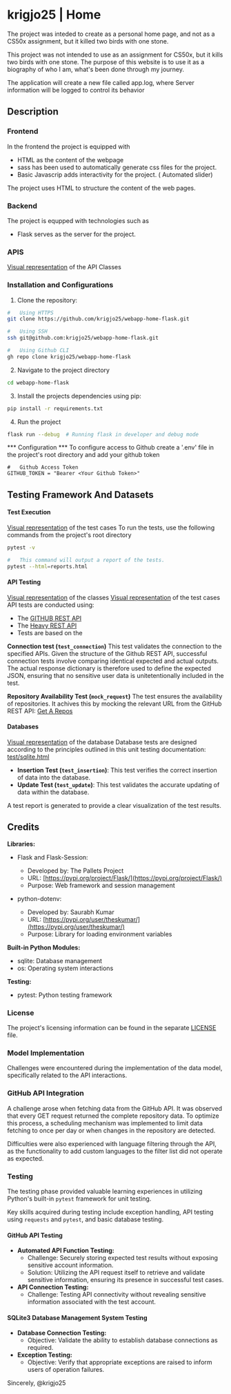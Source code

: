 # krigjo25 | Home
The project was inteded to create as a personal home page, and not as a CS50x assignment, but it killed two birds with one stone.

This project was not intended to use as an assignment for CS50x, but it kills two birds with one stone. The purpose of this website is to use it as a biography of who I am,  what's been done through my journey.

The application will create a new file called app.log, where Server information will be logged to control its behavior

## Description

###    Frontend
In the frontend the project is equipped with
* HTML as the content of the webpage
* sass has been used to automatically generate css files for the project.
* Basic Javascrip adds interactivity for the project. ( Automated slider)

The project uses HTML to structure the content of the web pages.

###   Backend
The project is equpped with technologies such as
-   Flask serves as the server for the project.

### APIS
[Visual representation](./flask/model/apis.md) of the API Classes


### Installation and Configurations

1. Clone the repository:
```sh
#   Using HTTPS
git clone https://github.com/krigjo25/webapp-home-flask.git

#   Using SSH
ssh git@github.com:krigjo25/webapp-home-flask.git

#   Using Github CLI
gh repo clone krigjo25/webapp-home-flask
```

2. Navigate to the project directory
```sh
cd webapp-home-flask
```

3. Install the projects dependencies using pip:
```sh
pip install -r requirements.txt
```
4. Run the project
```sh
flask run --debug  # Running flask in developer and debug mode
```
*** Configuration ***
To configure access to Github create a '.env' file in the project's root directory and add your github token

```env
#   Github Access Token
GITHUB_TOKEN = "Bearer <Your Github Token>"
```

## Testing Framework And Datasets

####    Test Execution
[Visual representation](./flask/model/testmodel.md) of the test cases
To run the tests, use the following commands from the project's root directory

```sh
pytest -v

#   This command will output a report of the tests.
pytest --html=reports.html
```

####    API Testing
[Visual representation](./flask/model/apis.md) of the classes
[Visual representation](./flask/model/testmodel.md) of the test cases
API tests are conducted using:

- The [GITHUB REST API](https://docs.github.com/en/rest/users/users?apiVersion=2022-11-28)
- The [Heavy REST API](https://api.hevyapp.com/docs/)
- Tests are based on the 

**Connection test (`test_connection`)**
This test validates the connection to the specified APIs.
Given the structure of the Github REST API, successful
connection tests involve comparing identical expected and
actual outputs. The actual response dictionary is therefore
used to define the expected JSON, ensuring that no sensitive
user data is unitetentionally included in the test.

**Repository Availability Test (`mock_request`)**
The test ensures the availability of repositories.
It achives this by mocking the relevant URL from
the GitHub REST API: [Get A Repos](https://docs.github.com/en/rest/repos/repos?apiVersion=2022-11-28#get-a-repository)

####    Databases
[Visual representation](./flask/model/database.md) of the database
Database tests are designed according to the principles
outlined in this unit testing documentation: [test/sqlite.html](https://python-basics-tutorial.readthedocs.io/en/24.1.0/test/sqlite.html)

* **Insertion Test (`test_insertion`)**: This test verifies the correct insertion of data into the database.
* **Update Test (`test_update`)**: This test validates the accurate updating of data within the database.

A test report is generated to provide a clear visualization of the test results.

##   Credits
**Libraries:**

* Flask and Flask-Session:
    * Developed by: The Pallets Project
    * URL: [https://pypi.org/project/Flask/](https://pypi.org/project/Flask/)
    * Purpose: Web framework and session management

* python-dotenv:
    * Developed by: Saurabh Kumar
    * URL: [https://pypi.org/user/theskumar/](https://pypi.org/user/theskumar/)
    * Purpose: Library for loading environment variables

**Built-in Python Modules:**

* sqlite: Database management
* os: Operating system interactions

**Testing:**

* pytest: Python testing framework

###   License
The project's licensing information can be found in the separate [LICENSE](./license) file.

###   Model Implementation
Challenges were encountered during the implementation of the data model, specifically related to the API interactions.

###   GitHub API Integration
A challenge arose when fetching data from the GitHub API. It was observed that every GET request returned the complete repository data. To optimize this process, a scheduling mechanism was implemented to limit data fetching to once per day or when changes in the repository are detected.

Difficulties were also experienced with language filtering through the API, as the functionality to add custom languages to the filter list did not operate as expected.

###   Testing
The testing phase provided valuable learning experiences in utilizing Python's built-in `pytest` framework for unit testing.

Key skills acquired during testing include exception handling, API testing using `requests` and `pytest`, and basic database testing.

####   GitHub API Testing
* **Automated API Function Testing:**
    * Challenge: Securely storing expected test results without exposing sensitive account information.
    * Solution: Utilizing the API request itself to retrieve and validate sensitive information, ensuring its presence in successful test cases.
* **API Connection Testing:**
    * Challenge: Testing API connectivity without revealing sensitive information associated with the test account.

####   SQLite3 Database Management System Testing
* **Database Connection Testing:**
    * Objective: Validate the ability to establish database connections as required.
* **Exception Testing:**
    * Objective: Verify that appropriate exceptions are raised to inform users of operation failures.


Sincerely,
@krigjo25

